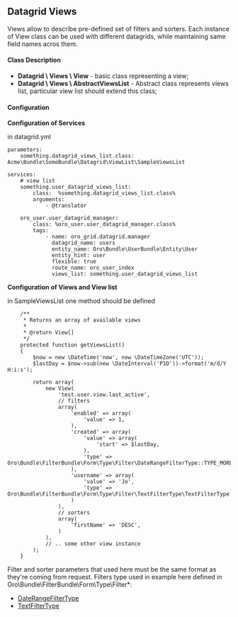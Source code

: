 Datagrid Views
-------

Views allow to describe pre-defined set of filters and sorters. Each instance of View class can be used with different datagrids, while maintaining same field names acros them.

#### Class Description

* **Datagrid \ Views \ View** - basic class representing a view;
* **Datagrid \ Views \ AbstractViewsList** - Abstract class represents views list, particular view list should extend this class;

#### Configuration

**Configuration of Services**

in datagrid.yml
```
parameters:
    something.datagrid_views_list.class:  Acme\Bundle\SomeBundle\Datagrid\ViewList\SampleViewsList

services:
    # view list
    something.user_datagrid_views_list:
        class:  %something.datagrid_views_list.class%
        arguments:
            - @translator

    oro_user.user_datagrid_manager:
        class: %oro_user.user_datagrid_manager.class%
        tags:
            - name: oro_grid.datagrid.manager
              datagrid_name: users
              entity_name: Oro\Bundle\UserBundle\Entity\User
              entity_hint: user
              flexible: true
              route_name: oro_user_index
              views_list: something.user_datagrid_views_list
```

**Configuration of Views and View list**

in SampleViewsList one method should be defined
```
    /**
     * Returns an array of available views
     *
     * @return View[]
     */
    protected function getViewsList()
    {
        $now = new \DateTime('now', new \DateTimeZone('UTC'));
        $lastDay = $now->sub(new \DateInterval('P1D'))->format('m/d/Y H:i:s');

        return array(
            new View(
                'test.user.view.last_active',
                // filters
                array(
                    'enabled' => array(
                        'value' => 1,
                    ),
                    'created' => array(
                        'value' => array(
                            'start' => $lastDay,
                        ),
                        'type' => Oro\Bundle\FilterBundle\Form\Type\Filter\DateRangeFilterType::TYPE_MORE_THAN
                    ),
                    'username' => array(
                        'value' => 'Jo',
                        'type' => Oro\Bundle\FilterBundle\Form\Type\Filter\TextFilterType\TextFilterType::TYPE_STARTS_WITH
                    )
                ),
                // sorters
                array(
                    'firstName' => 'DESC',
                )
            ),
            // .. some other view instance
        );
    }
```

Filter and sorter parameters that used here must be the same format as they're coming from request.
Filters type used in example here defined in Oro\Bundle\FilterBundle\Form\Type\Filter\*:
- [DateRangeFilterType](./../../../../../FilterBundle/Form/Type/Filter/DateRangeFilterType.php)
- [TextFilterType](./../../../../../FilterBundle/Form/Type/Filter/TextFilterType.php)
